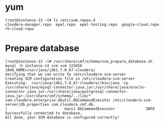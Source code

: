 # yum

	[root@instance-13 ~]# ls /etc/yum.repos.d
	cloudera-manager.repo  epel.repo  epel-testing.repo  google-cloud.repo  rh-cloud.repo

# Prepare database

	[root@instance-13 ~]# /usr/share/cmf/schema/scm_prepare_database.sh mysql -h instance-14 scm scm 123456
	JAVA_HOME=/usr/java/jdk1.7.0_67-cloudera/
	Verifying that we can write to /etc/cloudera-scm-server
	Creating SCM configuration file in /etc/cloudera-scm-server
	Executing:  /usr/java/jdk1.7.0_67-cloudera//bin/java -cp /usr/share/java/mysql-connector-java.jar:/usr/share/java/oracle-connector-java.jar:/usr/share/java/postgresql-connector-java.jar:/usr/share/cmf/schema/../lib/* com.cloudera.enterprise.dbutil.DbCommandExecutor /etc/cloudera-scm-server/db.properties com.cloudera.cmf.db.
	[                          main] DbCommandExecutor              INFO  Successfully connected to database.
	All done, your SCM database is configured correctly!
